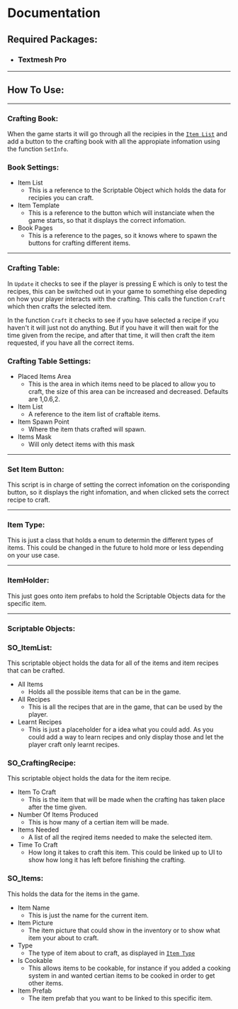 # **Documentation**

## **Required Packages**:

- ### Textmesh Pro
___
## **How To Use**:
___
### **Crafting Book**:
When the game starts it will go through all the recipies in the [`Item List`](#so_itemlist) and add a button to the crafting book with all the appropiate infomation using the function `SetInfo`.
### Book Settings:
- Item List
    - This is a reference to the Scriptable Object which holds the data for recipies you can craft.
- Item Template
    - This is a reference to the button which will instanciate when the game starts, so that it displays the correct infomation.
- Book Pages
    - This is a reference to the pages, so it knows where to spawn the buttons for crafting different items.
___
### **Crafting Table**:
In `Update` it checks to see if the player is pressing E which is only to test the recipes, this can be switched out in your game to something else depeding on how your player interacts with the crafting. This calls the function `Craft` which then crafts the selected item.

In the function `Craft` it checks to see if you have selected a recipe if you haven't it will just not do anything. But if you have it will then wait for the time given from the recipe, and after that time, it will then craft the item requested, if you have all the correct items. 
### Crafting Table Settings:
- Placed Items Area
    - This is the area in which items need to be placed to allow you to craft, the size of this area can be increased and decreased. Defaults are 1,0.6,2.
- Item List
    - A reference to the item list of craftable items.
- Item Spawn Point
    - Where the item thats crafted will spawn.
- Items Mask
    - Will only detect items with this mask
___
### **Set Item Button**:
This script is in charge of setting the correct infomation on the corisponding button, so it displays the right infomation, and when clicked sets the correct recipe to craft.
___
### **Item Type**:
This is just a class that holds a enum to determin the different types of items. This could be changed in the future to hold more or less depending on your use case.
___
### **ItemHolder**:
This just goes onto item prefabs to hold the Scriptable Objects data for the specific item. 
___
### **Scriptable Objects**:

### SO_ItemList:
This scriptable object holds the data for all of the items and item recipes that can be crafted.
- All Items
    - Holds all the possible items that can be in the game.
- All Recipes
    - This is all the recipes that are in the game, that can be used by the player.
- Learnt Recipes
    - This is just a placeholder for a idea what you could add. As you could add a way to learn recipes and only display those and let the player craft only learnt recipes.
### SO_CraftingRecipe:
This scriptable object holds the data for the item recipe.
- Item To Craft
    - This is the item that will be made when the crafting has taken place after the time given.
- Number Of Items Produced
    - This is how many of a certian item will be made.
- Items Needed
    - A list of all the reqired items needed to make the selected item.
- Time To Craft
    - How long it takes to craft this item. This could be linked up to UI to show how long it has left before finishing the crafting.

### SO_Items:
This holds the data for the items in the game.
- Item Name
    - This is just the name for the current item.
- Item Picture
    - The item picture that could show in the inventory or to show what item your about to craft.
- Type
    - The type of item about to craft, as displayed in [`Item Type`](#item-type)
- Is Cookable
    - This allows items to be cookable, for instance if you added a cooking system in and wanted certian items to be cooked in order to get other items.
- Item Prefab
    - The item prefab that you want to be linked to this specific item.